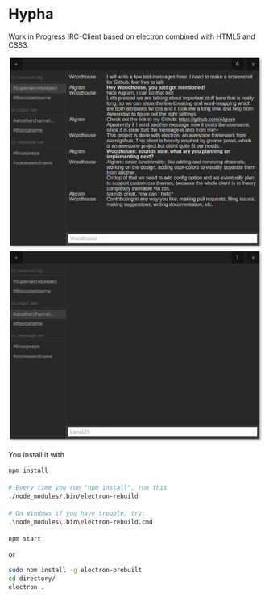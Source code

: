 # Hypha

Work in Progress IRC-Client based on electron combined with HTML5 and CSS3.

![Image](screenshots/1.png)
![Image](screenshots/3.png)

You install it with
```bash
npm install

# Every time you run "npm install", run this
./node_modules/.bin/electron-rebuild

# On Windows if you have trouble, try:
.\node_modules\.bin\electron-rebuild.cmd

npm start
```
or

```bash
sudo npm install -g electron-prebuilt
cd directory/
electron .
```
